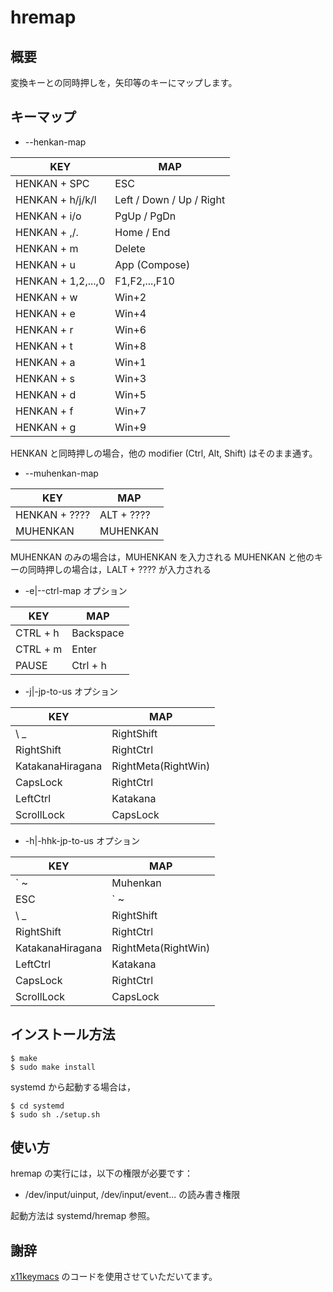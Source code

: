 # hremap

## 概要

変換キーとの同時押しを，矢印等のキーにマップします。

## キーマップ

- --henkan-map

| KEY                | MAP                      |
|--------------------|--------------------------|
| HENKAN + SPC       | ESC                      |
| HENKAN + h/j/k/l   | Left / Down / Up / Right |
| HENKAN + i/o       | PgUp / PgDn              |
| HENKAN + ,/.       | Home / End               |
| HENKAN + m         | Delete                   |
| HENKAN + u         | App (Compose)            |
| HENKAN + 1,2,...,0 | F1,F2,...,F10            |
| HENKAN + w         | Win+2                    |
| HENKAN + e         | Win+4                    |
| HENKAN + r         | Win+6                    |
| HENKAN + t         | Win+8                    |
| HENKAN + a         | Win+1                    |
| HENKAN + s         | Win+3                    |
| HENKAN + d         | Win+5                    |
| HENKAN + f         | Win+7                    |
| HENKAN + g         | Win+9                    |

HENKAN と同時押しの場合，他の modifier (Ctrl, Alt, Shift) はそのまま通す。

- --muhenkan-map

| KEY                | MAP                      |
|--------------------|--------------------------|
| HENKAN + ????      | ALT + ????               |
| MUHENKAN           | MUHENKAN                 |

MUHENKAN のみの場合は，MUHENKAN を入力される
MUHENKAN と他のキーの同時押しの場合は，LALT + ???? が入力される

- -e|--ctrl-map オプション

| KEY      | MAP       |
|----------|-----------|
| CTRL + h | Backspace |
| CTRL + m | Enter     |
| PAUSE    | Ctrl + h  |

- -j|-jp-to-us オプション

| KEY              | MAP                 |
|------------------|---------------------|
| \ _              | RightShift          |
| RightShift       | RightCtrl           |
| KatakanaHiragana | RightMeta(RightWin) |
| CapsLock         | RightCtrl           |
| LeftCtrl         | Katakana            |
| ScrollLock	   | CapsLock            |

- -h|-hhk-jp-to-us オプション

| KEY              | MAP                 |
|------------------|---------------------|
| ` ~              | Muhenkan            |
| ESC              | ` ~                 |
| \ _              | RightShift          |
| RightShift       | RightCtrl           |
| KatakanaHiragana | RightMeta(RightWin) |
| LeftCtrl         | Katakana            |
| CapsLock         | RightCtrl           |
| ScrollLock	   | CapsLock            |

## インストール方法

```
$ make
$ sudo make install
```

systemd から起動する場合は，

```
$ cd systemd
$ sudo sh ./setup.sh
```

## 使い方

hremap の実行には，以下の権限が必要です：

  - /dev/input/uinput, /dev/input/event... の読み書き権限

起動方法は systemd/hremap 参照。

## 謝辞

[x11keymacs](http://yashiromann.sakura.ne.jp/x11keymacs/) のコードを使用させていただいてます。
